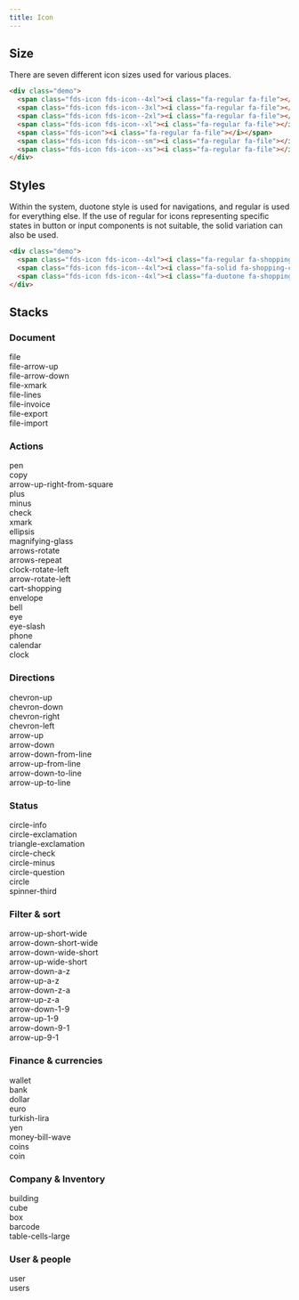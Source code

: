 ```yaml
---
title: Icon
---
```


## Size

There are seven different icon sizes used for various places.

```html live
<div class="demo">
  <span class="fds-icon fds-icon--4xl"><i class="fa-regular fa-file"></i></span>
  <span class="fds-icon fds-icon--3xl"><i class="fa-regular fa-file"></i></span>
  <span class="fds-icon fds-icon--2xl"><i class="fa-regular fa-file"></i></span>
  <span class="fds-icon fds-icon--xl"><i class="fa-regular fa-file"></i></span>
  <span class="fds-icon"><i class="fa-regular fa-file"></i></span>
  <span class="fds-icon fds-icon--sm"><i class="fa-regular fa-file"></i></span>
  <span class="fds-icon fds-icon--xs"><i class="fa-regular fa-file"></i></span>
</div>
```

## Styles

Within the system, duotone style is used for navigations, and regular is used for everything else. If the use of regular for icons representing specific states in button or input components is not suitable, the solid variation can also be used.

```html live
<div class="demo">
  <span class="fds-icon fds-icon--4xl"><i class="fa-regular fa-shopping-cart"></i></span>
  <span class="fds-icon fds-icon--4xl"><i class="fa-solid fa-shopping-cart"></i></span>
  <span class="fds-icon fds-icon--4xl"><i class="fa-duotone fa-shopping-cart"></i></span>
</div>
```

## Stacks

### Document

<div class="icon-box-wrapper">
  <div class="icon-box">
    <span class="fds-icon fds-icon--xl"><i class="fa-regular fa-file"></i></span>
    <span>file</span>
  </div>
  <div class="icon-box">
    <span class="fds-icon fds-icon--xl"><i class="fa-regular fa-file-arrow-up"></i></span>
    <span>file-arrow-up</span>
  </div>
  <div class="icon-box">
    <span class="fds-icon fds-icon--xl"><i class="fa-regular fa-file-arrow-down"></i></span>
    <span>file-arrow-down</span>
  </div>
  <div class="icon-box">
    <span class="fds-icon fds-icon--xl"><i class="fa-regular fa-file-xmark"></i></span>
    <span>file-xmark</span>
  </div>
  <div class="icon-box">
    <span class="fds-icon fds-icon--xl"><i class="fa-regular fa-file-lines"></i></span>
    <span>file-lines</span>
  </div>
  <div class="icon-box">
    <span class="fds-icon fds-icon--xl"><i class="fa-regular fa-file-invoice"></i></span>
    <span>file-invoice</span>
  </div>
  <div class="icon-box">
    <span class="fds-icon fds-icon--xl"><i class="fa-regular fa-file-export"></i></span>
    <span>file-export</span>
  </div>
  <div class="icon-box">
    <span class="fds-icon fds-icon--xl"><i class="fa-regular fa-file-import"></i></span>
    <span>file-import</span>
  </div>
</div>

### Actions

<div class="icon-box-wrapper">
  <div class="icon-box">
    <span class="fds-icon fds-icon--xl"><i class="fa-regular fa-pen"></i></span>
    <span>pen</span>
  </div>
  <div class="icon-box">
    <span class="fds-icon fds-icon--xl"><i class="fa-regular fa-copy"></i></span>
    <span>copy</span>
  </div>
  <div class="icon-box">
    <span class="fds-icon fds-icon--xl"><i class="fa-regular fa-arrow-up-right-from-square"></i></span>
    <span>arrow-up-right-from-square</span>
  </div>
  <div class="icon-box">
    <span class="fds-icon fds-icon--xl"><i class="fa-regular fa-plus"></i></span>
    <span>plus</span>
  </div>
  <div class="icon-box">
    <span class="fds-icon fds-icon--xl"><i class="fa-regular fa-minus"></i></span>
    <span>minus</span>
  </div>
  <div class="icon-box">
    <span class="fds-icon fds-icon--xl"><i class="fa-regular fa-check"></i></span>
    <span>check</span>
  </div>
  <div class="icon-box">
    <span class="fds-icon fds-icon--xl"><i class="fa-regular fa-xmark"></i></span>
    <span>xmark</span>
  </div>
  <div class="icon-box">
    <span class="fds-icon fds-icon--xl"><i class="fa-regular fa-ellipsis"></i></span>
    <span>ellipsis</span>
  </div>
  <div class="icon-box">
    <span class="fds-icon fds-icon--xl"><i class="fa-regular fa-magnifying-glass"></i></span>
    <span>magnifying-glass</span>
  </div>
  <div class="icon-box">
    <span class="fds-icon fds-icon--xl"><i class="fa-regular fa-arrows-rotate"></i></span>
    <span>arrows-rotate</span>
  </div>
  <div class="icon-box">
    <span class="fds-icon fds-icon--xl"><i class="fa-regular fa-arrows-repeat"></i></span>
    <span>arrows-repeat</span>
  </div>
  <div class="icon-box">
    <span class="fds-icon fds-icon--xl"><i class="fa-regular fa-clock-rotate-left"></i></span>
    <span>clock-rotate-left</span>
  </div>
  <div class="icon-box">
    <span class="fds-icon fds-icon--xl"><i class="fa-regular fa-arrow-rotate-left"></i></span>
    <span>arrow-rotate-left</span>
  </div>
  <div class="icon-box">
    <span class="fds-icon fds-icon--xl"><i class="fa-regular fa-cart-shopping"></i></span>
    <span>cart-shopping</span>
  </div>
  <div class="icon-box">
    <span class="fds-icon fds-icon--xl"><i class="fa-regular fa-envelope"></i></span>
    <span>envelope</span>
  </div>
  <div class="icon-box">
    <span class="fds-icon fds-icon--xl"><i class="fa-regular fa-bell"></i></span>
    <span>bell</span>
  </div>
  <div class="icon-box">
    <span class="fds-icon fds-icon--xl"><i class="fa-regular fa-eye"></i></span>
    <span>eye</span>
  </div>
  <div class="icon-box">
    <span class="fds-icon fds-icon--xl"><i class="fa-regular fa-eye-slash"></i></span>
    <span>eye-slash</span>
  </div>
  <div class="icon-box">
    <span class="fds-icon fds-icon--xl"><i class="fa-regular fa-phone"></i></span>
    <span>phone</span>
  </div>
  <div class="icon-box">
    <span class="fds-icon fds-icon--xl"><i class="fa-regular fa-calendar"></i></span>
    <span>calendar</span>
  </div>
  <div class="icon-box">
    <span class="fds-icon fds-icon--xl"><i class="fa-regular fa-clock"></i></span>
    <span>clock</span>
  </div>
</div>

### Directions

<div class="icon-box-wrapper">
  <div class="icon-box">
    <span class="fds-icon fds-icon--xl"><i class="fa-regular fa-chevron-up"></i></span>
    <span>chevron-up</span>
  </div>
  <div class="icon-box">
    <span class="fds-icon fds-icon--xl"><i class="fa-regular fa-chevron-down"></i></span>
    <span>chevron-down</span>
  </div>
  <div class="icon-box">
    <span class="fds-icon fds-icon--xl"><i class="fa-regular fa-chevron-right"></i></span>
    <span>chevron-right</span>
  </div>
  <div class="icon-box">
    <span class="fds-icon fds-icon--xl"><i class="fa-regular fa-chevron-left"></i></span>
    <span>chevron-left</span>
  </div>
  <div class="icon-box">
    <span class="fds-icon fds-icon--xl"><i class="fa-regular fa-arrow-up"></i></span>
    <span>arrow-up</span>
  </div>
  <div class="icon-box">
    <span class="fds-icon fds-icon--xl"><i class="fa-regular fa-arrow-down"></i></span>
    <span>arrow-down</span>
  </div>
  <div class="icon-box">
    <span class="fds-icon fds-icon--xl"><i class="fa-regular fa-arrow-down-from-line"></i></span>
    <span>arrow-down-from-line</span>
  </div>
  <div class="icon-box">
    <span class="fds-icon fds-icon--xl"><i class="fa-regular fa-arrow-up-from-line"></i></span>
    <span>arrow-up-from-line</span>
  </div>
  <div class="icon-box">
    <span class="fds-icon fds-icon--xl"><i class="fa-regular fa-arrow-down-to-line"></i></span>
    <span>arrow-down-to-line</span>
  </div>
  <div class="icon-box">
    <span class="fds-icon fds-icon--xl"><i class="fa-regular fa-arrow-up-to-line"></i></span>
    <span>arrow-up-to-line</span>
  </div>
</div>

### Status

<div class="icon-box-wrapper">
  <div class="icon-box">
    <span class="fds-icon fds-icon--xl"><i class="fa-regular fa-circle-info"></i></span>
    <span>circle-info</span>
  </div>
  <div class="icon-box">
    <span class="fds-icon fds-icon--xl"><i class="fa-regular fa-circle-exclamation"></i></span>
    <span>circle-exclamation</span>
  </div>
  <div class="icon-box">
    <span class="fds-icon fds-icon--xl"><i class="fa-regular fa-triangle-exclamation"></i></span>
    <span>triangle-exclamation</span>
  </div>
  <div class="icon-box">
    <span class="fds-icon fds-icon--xl"><i class="fa-regular fa-circle-check"></i></span>
    <span>circle-check</span>
  </div>
  <div class="icon-box">
    <span class="fds-icon fds-icon--xl"><i class="fa-regular fa-circle-minus"></i></span>
    <span>circle-minus</span>
  </div>
  <div class="icon-box">
    <span class="fds-icon fds-icon--xl"><i class="fa-regular fa-circle-question"></i></span>
    <span>circle-question</span>
  </div>
  <div class="icon-box">
    <span class="fds-icon fds-icon--xl"><i class="fa-regular fa-circle"></i></span>
    <span>circle</span>
  </div>
  <div class="icon-box">
    <span class="fds-icon fds-icon--xl"><i class="fa-regular fa-spinner-third"></i></span>
    <span>spinner-third</span>
  </div>
</div>

### Filter & sort

<div class="icon-box-wrapper">
  <div class="icon-box">
    <span class="fds-icon fds-icon--xl"><i class="fa-regular fa-arrow-up-short-wide"></i></span>
    <span>arrow-up-short-wide</span>
  </div>
  <div class="icon-box">
    <span class="fds-icon fds-icon--xl"><i class="fa-regular fa-arrow-down-short-wide"></i></span>
    <span>arrow-down-short-wide</span>
  </div>
  <div class="icon-box">
    <span class="fds-icon fds-icon--xl"><i class="fa-regular fa-arrow-down-wide-short"></i></span>
    <span>arrow-down-wide-short</span>
  </div>
  <div class="icon-box">
    <span class="fds-icon fds-icon--xl"><i class="fa-regular fa-arrow-up-wide-short"></i></span>
    <span>arrow-up-wide-short</span>
  </div>
  <div class="icon-box">
    <span class="fds-icon fds-icon--xl"><i class="fa-regular fa-arrow-down-a-z"></i></span>
    <span>arrow-down-a-z</span>
  </div>
  <div class="icon-box">
    <span class="fds-icon fds-icon--xl"><i class="fa-regular fa-arrow-up-a-z"></i></span>
    <span>arrow-up-a-z</span>
  </div>
  <div class="icon-box">
    <span class="fds-icon fds-icon--xl"><i class="fa-regular fa-arrow-down-z-a"></i></span>
    <span>arrow-down-z-a</span>
  </div>
  <div class="icon-box">
    <span class="fds-icon fds-icon--xl"><i class="fa-regular fa-arrow-up-z-a"></i></span>
    <span>arrow-up-z-a</span>
  </div>
  <div class="icon-box">
    <span class="fds-icon fds-icon--xl"><i class="fa-regular fa-arrow-down-1-9"></i></span>
    <span>arrow-down-1-9</span>
  </div>
  <div class="icon-box">
    <span class="fds-icon fds-icon--xl"><i class="fa-regular fa-arrow-up-1-9"></i></span>
    <span>arrow-up-1-9</span>
  </div>
  <div class="icon-box">
    <span class="fds-icon fds-icon--xl"><i class="fa-regular fa-arrow-down-9-1"></i></span>
    <span>arrow-down-9-1</span>
  </div>
  <div class="icon-box">
    <span class="fds-icon fds-icon--xl"><i class="fa-regular fa-arrow-up-9-1"></i></span>
    <span>arrow-up-9-1</span>
  </div>
</div>

### Finance & currencies

<div class="icon-box-wrapper">
  <div class="icon-box">
    <span class="fds-icon fds-icon--xl"><i class="fa-regular fa-wallet"></i></span>
    <span>wallet</span>
  </div>
  <div class="icon-box">
    <span class="fds-icon fds-icon--xl"><i class="fa-regular fa-bank"></i></span>
    <span>bank</span>
  </div>
  <div class="icon-box">
    <span class="fds-icon fds-icon--xl"><i class="fa-regular fa-dollar"></i></span>
    <span>dollar</span>
  </div>
  <div class="icon-box">
    <span class="fds-icon fds-icon--xl"><i class="fa-regular fa-euro"></i></span>
    <span>euro</span>
  </div>
  <div class="icon-box">
    <span class="fds-icon fds-icon--xl"><i class="fa-regular fa-turkish-lira"></i></span>
    <span>turkish-lira</span>
  </div>
  <div class="icon-box">
    <span class="fds-icon fds-icon--xl"><i class="fa-regular fa-yen"></i></span>
    <span>yen</span>
  </div>
  <div class="icon-box">
    <span class="fds-icon fds-icon--xl"><i class="fa-regular fa-money-bill-wave"></i></span>
    <span>money-bill-wave</span>
  </div>
  <div class="icon-box">
    <span class="fds-icon fds-icon--xl"><i class="fa-regular fa-coins"></i></span>
    <span>coins</span>
  </div>
  <div class="icon-box">
    <span class="fds-icon fds-icon--xl"><i class="fa-regular fa-coin"></i></span>
    <span>coin</span>
  </div>
</div>

### Company & Inventory

<div class="icon-box-wrapper">
  <div class="icon-box">
    <span class="fds-icon fds-icon--xl"><i class="fa-regular fa-building"></i></span>
    <span>building</span>
  </div>
  <div class="icon-box">
    <span class="fds-icon fds-icon--xl"><i class="fa-regular fa-cube"></i></span>
    <span>cube</span>
  </div>
  <div class="icon-box">
    <span class="fds-icon fds-icon--xl"><i class="fa-regular fa-box"></i></span>
    <span>box</span>
  </div>
  <div class="icon-box">
    <span class="fds-icon fds-icon--xl"><i class="fa-regular fa-barcode"></i></span>
    <span>barcode</span>
  </div>
  <div class="icon-box">
    <span class="fds-icon fds-icon--xl"><i class="fa-regular fa-table-cells-large"></i></span>
    <span>table-cells-large</span>
  </div>
</div>

### User & people

<div class="icon-box-wrapper">
  <div class="icon-box">
    <span class="fds-icon fds-icon--xl"><i class="fa-regular fa-user"></i></span>
    <span>user</span>
  </div>
  <div class="icon-box">
    <span class="fds-icon fds-icon--xl"><i class="fa-regular fa-users"></i></span>
    <span>users</span>
  </div>
</div>





<!-- ## Type Stack

We are using two different font stacks for FDS. Inter is used for all normal text content, while Jetbrains Mono is only used for numerical values.

![Type Stack](/img/type-stack.png)

## Type Styles & Scales

There are three main styles distributed throughout the interface that help convey the content; heading, body, labels (and semantics).

![Type Scales](/img/type-scales.png) -->